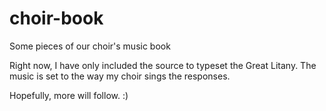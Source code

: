 # choir-book
Some pieces of our choir's music book

Right now, I have only included the source to typeset the Great Litany.
The music is set to the way my choir sings the responses.

Hopefully, more will follow. :)
